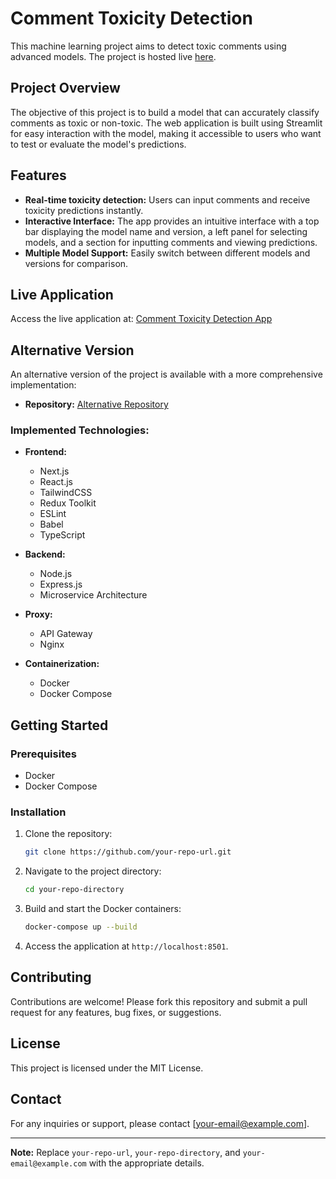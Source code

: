# Comment Toxicity Detection

This machine learning project aims to detect toxic comments using advanced models. The project is hosted live [here](https://comment-toxicity.streamlit.app/).

## Project Overview

The objective of this project is to build a model that can accurately classify comments as toxic or non-toxic. The web application is built using Streamlit for easy interaction with the model, making it accessible to users who want to test or evaluate the model's predictions.

## Features

- **Real-time toxicity detection:** Users can input comments and receive toxicity predictions instantly.
- **Interactive Interface:** The app provides an intuitive interface with a top bar displaying the model name and version, a left panel for selecting models, and a section for inputting comments and viewing predictions.
- **Multiple Model Support:** Easily switch between different models and versions for comparison.

## Live Application

Access the live application at: [Comment Toxicity Detection App](https://comment-toxicity.streamlit.app/)

## Alternative Version

An alternative version of the project is available with a more comprehensive implementation:

- **Repository:** [Alternative Repository](https://github.com/DEEPAKsingh74/Portfolio)
  
### Implemented Technologies:

- **Frontend:**
  - Next.js
  - React.js
  - TailwindCSS
  - Redux Toolkit
  - ESLint
  - Babel
  - TypeScript

- **Backend:**
  - Node.js
  - Express.js
  - Microservice Architecture

- **Proxy:**
  - API Gateway
  - Nginx

- **Containerization:**
  - Docker
  - Docker Compose

## Getting Started

### Prerequisites

- Docker
- Docker Compose

### Installation

1. Clone the repository:
    ```bash
    git clone https://github.com/your-repo-url.git
    ```

2. Navigate to the project directory:
    ```bash
    cd your-repo-directory
    ```

3. Build and start the Docker containers:
    ```bash
    docker-compose up --build
    ```

4. Access the application at `http://localhost:8501`.

## Contributing

Contributions are welcome! Please fork this repository and submit a pull request for any features, bug fixes, or suggestions.

## License

This project is licensed under the MIT License.

## Contact

For any inquiries or support, please contact [your-email@example.com].

---

**Note:** Replace `your-repo-url`, `your-repo-directory`, and `your-email@example.com` with the appropriate details.
